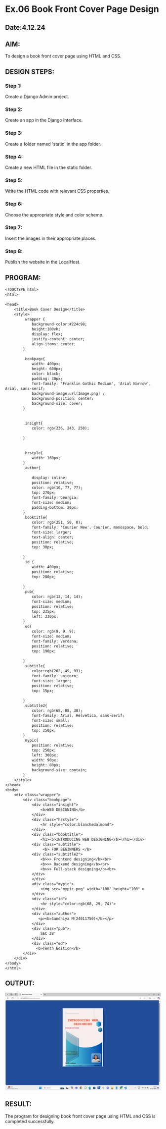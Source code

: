 # Ex.06 Book Front Cover Page Design
## Date:4.12.24

## AIM:
To design a book front cover page using HTML and CSS.

## DESIGN STEPS:

### Step 1:
Create a Django Admin project.

### Step 2:
Create an app in the Django interface.

### Step 3:
Create a folder named 'static' in the app folder.

### Step 4:
Create a new HTML file in the static folder.

### Step 5:
Write the HTML code with relevant CSS properties.

### Step 6:
Choose the appropriate style and color scheme.

### Step 7:
Insert the images in their appropriate places.

### Step 8:
Publish the website in the LocalHost.

## PROGRAM:
```
<!DOCTYPE html>
<html>

<head>
    <title>Book Cover Design</title>
    <style> 
        .wrapper {
            background-color:#224c98;
            height:100vh;
            display: flex;
            justify-content: center;
            align-items: center;
        }
        
        .bookpage{
            width: 400px;
            height: 600px;
            color: black;
            padding: 30px;
            font-family: 'Franklin Gothic Medium', 'Arial Narrow', Arial, sans-serif;
            background-image:url(Image.png) ;
            background-position: center;
            background-size: cover;
        }
            
        
        .insight{
            color: rgb(236, 243, 250);
        
        }
        
        
        .hrstyle{
            width: 160px;
        }
        .author{
        
            display: inline;
            position: relative;
            color: rgb(10, 77, 77);
            top: 270px;
            font-family: Georgia;
            font-size: medium;
            padding-bottom: 20px;
        }
        .booktitle{
            color: rgb(251, 50, 0);
            font-family: 'Courier New', Courier, monospace, bold;
            font-size: larger;
            text-align: center;
            position: relative;
            top: 30px;
        
        }
        .id {
            width: 400px;
            position: relative;
            top: 280px;
            
        }
        .pub{
            color: rgb(12, 14, 14);
            font-size: medium;
            position: relative;
            top: 235px;
            left: 330px;
        }
        .ed{
            color: rgb(9, 9, 9);
            font-size: medium;
            font-family: Verdana;
            position: relative;
            top: 190px;
        
        }
        .subtitle{
            color:rgb(202, 49, 93);
            font-family: unicorn;
            font-size: larger;
            position: relative;
            top: 15px; 

        }
        .subtitle2{
            color: rgb(68, 88, 30);
            font-family: Arial, Helvetica, sans-serif;
            font-size: small;
            position: relative;
            top: 250px;
        }
        .mypic{
            position: relative;
            top: 250px;
            left: 300px;
            width: 90px;
            height: 80px;
            background-size: contain;
        }
    </style>
</head>
<body>
    <div class="wrapper">
        <div class="bookpage">
            <div class="insight">
                <b>WEB DESIGNING</b>
            </div>
            <div class="hrstyle">
                <hr style="color:blanchedalmond">
            </div>
            <div class="booktitle">
                <h1><b>INTRODUCING WEB DESIGNING</b></h1></div>
            <div class="subtitle">
                 <b> FOR BEGINNERS </b> 
            <div class="subtitle2">
                <b>>> Frontend designing</b><br>
                <b>>> Backend designing</b><br>
                <b>>> Full-stack designing</b><br>
            </div>     
            </div>
            <div class="mypic">
                <img src="mypic.png" width="100" height="100" >
            </div>
            <div class="id">
                <hr style="color:rgb(68, 29, 74)">
            </div>
            <div class="author">
               <p><b>Sandhiya M(24011750)</b></p>
            </div>
            <div class="pub">
                SEC 28'
            </div>
            <div class="ed">
              <b>Tenth Edition</b>
        </div>
    </div>
</body>
</html>

```


## OUTPUT:
![alt text](<Screenshot 2024-12-13 093413.png>)



## RESULT:
The program for designing book front cover page using HTML and CSS is completed successfully.
